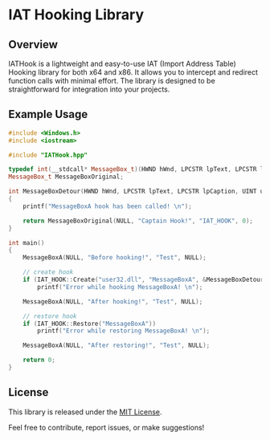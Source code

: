 # IAT Hooking Library

## Overview

IATHook is a lightweight and easy-to-use IAT (Import Address Table) Hooking library for both x64 and x86. It allows you to intercept and redirect function calls with minimal effort. The library is designed to be straightforward for integration into your projects.

## Example Usage

```cpp
#include <Windows.h>
#include <iostream>

#include "IATHook.hpp"

typedef int(__stdcall* MessageBox_t)(HWND hWnd, LPCSTR lpText, LPCSTR lpCaption, UINT uType);
MessageBox_t MessageBoxOriginal;

int MessageBoxDetour(HWND hWnd, LPCSTR lpText, LPCSTR lpCaption, UINT uType)
{
    printf("MessageBoxA hook has been called! \n");

    return MessageBoxOriginal(NULL, "Captain Hook!", "IAT_HOOK", 0);
}

int main()
{
    MessageBoxA(NULL, "Before hooking!", "Test", NULL);

    // create hook
    if (IAT_HOOK::Create("user32.dll", "MessageBoxA", &MessageBoxDetour, (void**)&MessageBoxOriginal) != IAT_OK)
        printf("Error while hooking MessageBoxA! \n");

    MessageBoxA(NULL, "After hooking!", "Test", NULL);

    // restore hook
    if (IAT_HOOK::Restore("MessageBoxA"))
        printf("Error while restoring MessageBoxA! \n");

    MessageBoxA(NULL, "After restoring!", "Test", NULL);

    return 0;
}
```

## License

This library is released under the [MIT License](LICENSE.md).

Feel free to contribute, report issues, or make suggestions!
